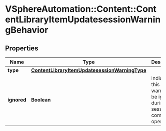 # VSphereAutomation::Content::ContentLibraryItemUpdatesessionWarningBehavior

## Properties
Name | Type | Description | Notes
------------ | ------------- | ------------- | -------------
**type** | [**ContentLibraryItemUpdatesessionWarningType**](ContentLibraryItemUpdatesessionWarningType.md) |  | 
**ignored** | **Boolean** | Indicates if this warning will be ignored during session complete operation. | 


